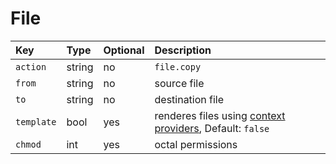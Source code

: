 # File

| Key | Type | Optional | Description |
| :--- | :--- | :--- | :--- |
| `action` | string | no | `file.copy` |
| `from` | string | no | source file |
| `to` | string | no | destination file |
| `template` | bool | yes | renderes files using [context providers](../../../../contexts/providers/context-provider.md), Default: `false` |
| `chmod` | int | yes | octal permissions |



